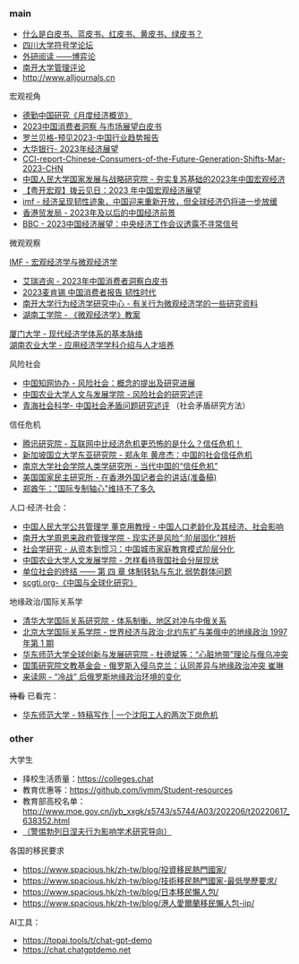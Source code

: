 ### main

* [什么是白皮书、蓝皮书、红皮书、黄皮书、绿皮书？ ](https://www.sohu.com/a/472589858_120296460)
* [四川大学符号学论坛](http://www.semiotics.net.cn)
* [外研阅读 ——博弈论](https://i.unistudy.top/book/detail/3762)
* [南开大学管理评论](https://nbr.nankai.edu.cn/ch/index.aspx)
* http://www.alljournals.cn

宏观视角

  * [德勤中国研究《月度经济概览》](https://www2.deloitte.com/cn/zh/pages/about-deloitte/articles/deloitte-research-monthly-report.html)
  * [2023中国消费者洞察 与市场展望白皮书](https://www2.deloitte.com/content/dam/Deloitte/cn/Documents/consumer-business/deloitte-cn-cb-consumer-insight-zh-230118.pdf)
  * [罗兰贝格-预见2023-中国行业趋势报告](https://www.rolandberger.com/zh/Insights/Publications/罗兰贝格-预见2023-中国行业趋势报告.html)
  * [大华银行- 2023年经济展望](https://www.uob.com.sg/assets/pdfs/investment-marketoutlook-2023-zh.pdf)
  * [CCI-report-Chinese-Consumers-of-the-Future-Generation-Shifts-Mar-2023-CHN](https://media-publications.bcg.com/CCI-report-Chinese-Consumers-of-the-Future-Generation-Shifts-Mar-2023-CHN.pdf)
  * [中国人民大学国家发展与战略研究院 - 夯实复苏基础的2023年中国宏观经济](http://ier.ruc.edu.cn/docs/2023-06/e223c6fae2a74566b7781ed776d015a4.pdf)
  * [【粤开宏观】拨云见日：2023 年中国宏观经济展望](https://pdf.dfcfw.com/pdf/H3_AP202211221580484581_1.pdf?1669148804000.pdf)
  * [imf - 经济呈现韧性迹象，中国迎来重新开放，但全球经济仍将进一步放缓](https://www.imf.org/zh/Blogs/Articles/2023/01/30/global-economy-to-slow-further-amid-signs-of-resilience-and-china-re-opening)
  * [香港贸发局 - 2023年及以后的中国经济前景](https://research.hktdc.com/sc/article/MTMyMTE3ODAyNA)
  * [BBC - 2023中国经济展望：中央经济工作会议透露不寻常信号](https://www.bbc.com/zhongwen/simp/chinese-news-64039860)

微观观察

[IMF - 宏观经济学与微观经济学](https://www.imf.org/zh/Blogs/Articles/2023/01/30/global-economy-to-slow-further-amid-signs-of-resilience-and-china-re-opening)

 * [艾瑞咨询 - 2023年中国消费者洞察白皮书](https://pdf.dfcfw.com/pdf/H3_AP202305121586532765_1.pdf?1683912453000.pdf)
 * [2023麦肯锡 中国消费者报告 韧性时代](https://www.mckinsey.com.cn/wp-content/uploads/2022/12/20221208_China-consumer-report-CN.pdf)
 * [南开大学行为经济学研究中心 - 有关行为微观经济学的一些研究资料](https://economics.nankai.edu.cn/2021/0404/c23943a349257/page.htm)
 * [湖南工学院 - 《微观经济学》教案](https://www.hnit.edu.cn/__local/1/18/DC/89213108202A3AEC10E0C7E00F2_20FDA19C_DC000.doc?e=.doc)

[厦门大学 - 现代经济学体系的基本脉络](https://core.ac.uk/download/41345113.pdf) <br>
[湖南农业大学 - 应用经济学学科介绍与人才培养](https://yjsy.hunau.edu.cn/xkjs/xzzx_5556/201709/P020170927544192709692.pdf)

风险社会

* [中国知网协办 - 风险社会：概念的提出及研究进展](http://www.xml-data.org/KXYSH/html/22ddadf4-325e-41ce-b447-82a9129abf51.htm)
* [中国农业大学人文与发展学院 - 风险社会的研究述评](https://cohd.cau.edu.cn/module/download/downfile.jsp?classid=0&filename=1608242010578831327.pdf)
* [青海社会科学- 中国社会矛盾问题研究述评](http://cohd.cau.edu.cn/main/uploads/COHDFBLW/2009/1-47.pdf) （社会矛盾研究方法）

信任危机

* [腾讯研究院 - 互联网中比经济危机更恐怖的是什么？信任危机！](https://tisi.org/4688)
* [新加坡国立大学东亚研究院 - 郑永年 黄彦杰：中国的社会信任危机](https://www.aisixiang.com/data/40393.html)
* [南京大学社会学院人类学研究所 - 当代中国的“信任危机”](https://sociology.nju.edu.cn/_upload/article/files/b2/e1/6d96e374419faf2c2a868333042d/a2b8ba51-ea6f-40f6-8e8b-fc2e5855e200.pdf)
* [美国国家民主研究所 - 在香港外国记者会的讲话(准备稿)](https://www.ndi.org/sites/default/files/Derek%20FCC%20Remarks%20-%20Simplified%20Chinese.pdf)
* [郑酋午："国际专制轴心"维持不了多久](http://www.aisixiang.com/data/55372.html)

人口·经济·社会：

* [中国人民大学公共管理学 董克用教授 - 中国人口老龄化及其经济、社会影响](http://www.sprp-cn.eu/HLE2016/Reports/AGINGDKYCN.pdf)
* [南开大学周恩来政府管理学院 - 现实还是风险“:阶层固化”辨析](http://www.tsyzm.com/CN/article/downloadArticleFile.do?attachType=PDF&id=2269)
* [社会学研究 - 从资本到惯习：中国城市家庭教育模式阶层分化](http://shxyj.ajcass.org/Admin/UploadFile/Issue/4zlbugdg.pdf)
* [中国农业大学人文发展学院 - 怎样看待我国社会分层现状](http://cohd.cau.edu.cn/attach/0/NZYFZ0067.pdf)
* [单位社会的终结 —— 第 四 章 体制转轨与东北 弱势群体问题](http://47.94.233.156/RMBase/SysJP/Multimedia/Pdf.ashx?ID=247396&contentid=769321&form=browse)
*  [scgti.org-《中国与全球化研究》](http://www.scgti.org/dianzizazhi/《中国与全球化研究》29期.pdf)

地缘政治/国际关系学

* [清华大学国际关系研究院 - 体系制衡、地区对冲与中俄关系](http://qjip.tsinghuajournals.com/article/2017/2096-1545/101393D-2017-1-005.shtml)
* [北京大学国际关系学院 - 世界经济与政治·北约东扩与美俄中的地缘政治 1997 年第 1 期](https://www.sis.pku.edu.cn/teachers/docs/20190904105547031840.PDF)
* [华东师范大学全球创新与发展研究院 - 杜德斌等：“心脏地带”理论与俄乌冲突](https://iss.ecnu.edu.cn/75/79/c18658a423289/page.htm)
* [国策研究院文教基金会 - 俄罗斯入侵乌克兰：认同差异与地缘政治冲突
崔琳](http://inpr.org.tw/m/405-1728-23974,c113.php?Lang=zh-cn)
* [来读网 - “冷战” 后俄罗斯地缘政治环境的变化](http://47.94.233.156/RMBase/SysJP/Multimedia/Pdf.ashx?ID=155720&contentid=466513&form=browse)



<s>待看</s> 已看完：

* [华东师范大学 - 特稿写作 | 一个沈阳工人的两次下岗危机](http://www.comm.ecnu.edu.cn/htmlaction.do?method=toHtmlDetail&htmlId=1850&menuType=34)


### other

大学生

* 择校生活质量：https://colleges.chat
* 教育优惠等：https://github.com/ivmm/Student-resources
* 教育部高校名单：http://www.moe.gov.cn/jyb_xxgk/s5743/s5744/A03/202206/t20220617_638352.html
* [（警惕勃列日涅夫行为影响学术研究导向）](https://www.project-syndicate.org/commentary/xi-jinping-china-economy-rotting-from-the-head-by-daron-acemoglu-2022-10/chinese)

各国的移民要求

* https://www.spacious.hk/zh-tw/blog/投資移民熱門國家/
* https://www.spacious.hk/zh-tw/blog/技術移民熱門國家-最低學歷要求/
* https://www.spacious.hk/zh-tw/blog/日本移民懶人包/
* https://www.spacious.hk/zh-tw/blog/港人愛爾蘭移民懶人包-iip/

AI工具：

* https://topai.tools/t/chat-gpt-demo
* https://chat.chatgptdemo.net
